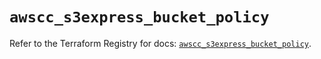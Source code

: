 # `awscc_s3express_bucket_policy`

Refer to the Terraform Registry for docs: [`awscc_s3express_bucket_policy`](https://registry.terraform.io/providers/hashicorp/awscc/0.70.0/docs/resources/s3express_bucket_policy).
